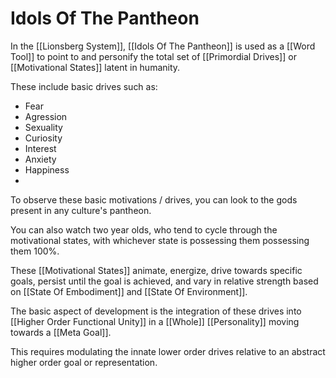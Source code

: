 # Idols Of The Pantheon

In the [[Lionsberg System]], [[Idols Of The Pantheon]] is used as a [[Word Tool]] to point to and personify the total set of [[Primordial Drives]] or [[Motivational States]] latent in humanity. 

These include basic drives such as: 

- Fear  
- Agression  
- Sexuality  
- Curiosity 
- Interest  
- Anxiety  
- Happiness  
- 

To observe these basic motivations / drives, you can look to the gods present in any culture's pantheon. 

You can also watch two year olds, who tend to cycle through the motivational states, with whichever state is possessing them possessing them 100%. 

These [[Motivational States]] animate, energize, drive towards specific goals, persist until the goal is achieved, and vary in relative strength based on [[State Of Embodiment]] and [[State Of Environment]].  

The basic aspect of development is the integration of these drives into [[Higher Order Functional Unity]] in a [[Whole]] [[Personality]] moving towards a [[Meta Goal]].  

This requires modulating the innate lower order drives relative to an abstract higher order goal or representation. 